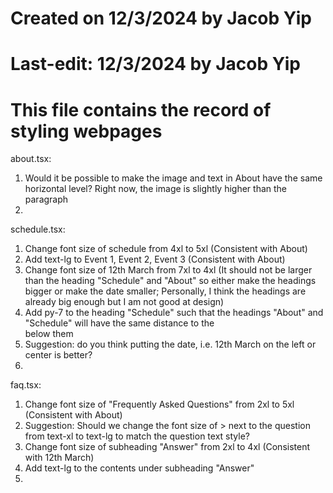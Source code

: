 # Created on 12/3/2024 by Jacob Yip
# Last-edit: 12/3/2024 by Jacob Yip
# This file contains the record of styling webpages




about.tsx: 
1. Would it be possible to make the image and text in About have the same horizontal level? Right now, the image is slightly higher than the paragraph
2. 


schedule.tsx: 
1. Change font size of schedule from 4xl to 5xl (Consistent with About)
2. Add text-lg to Event 1, Event 2, Event 3 (Consistent with About)
3. Change font size of 12th March from 7xl to 4xl (It should not be larger than the heading "Schedule" and "About" so either make the headings bigger or make the date smaller; Personally, I think the headings are already big enough but I am not good at design)
4. Add py-7 to the heading "Schedule" such that the headings "About" and "Schedule" will have the same distance to the <div></div> below them
5. Suggestion: do you think putting the date, i.e. 12th March on the left or center is better? 
6. 



faq.tsx: 
1. Change font size of "Frequently Asked Questions" from 2xl to 5xl (Consistent with About)
2. Suggestion: Should we change the font size of > next to the question from text-xl to text-lg to match the question text style? 
3. Change font size of subheading "Answer" from 2xl to 4xl (Consistent with 12th March)
4. Add text-lg to the contents under subheading "Answer"
5. 
